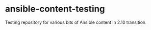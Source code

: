 # ansible-content-testing
Testing repository for various bits of Ansible content in 2.10 transition.
